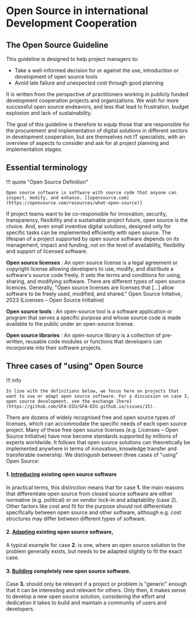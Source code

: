 # Open Source in international Development Cooperation

## The Open Source Guideline

This guideline is designed to help project managers to:

 - Take a well-informed decision for or against the use, introduction or development of open source tools 
 - Avoid late failure and unexpected cost through good planning 

It is written from the perspective of practitioners working in publicly funded development cooperation projects and organizations. We wish for more successful open source endeavors, and less that lead to frustration, budget explosion and lack of sustainability. 

The goal of this guideline is therefore to equip those that are responsible for the procurement and implementation of digital solutions in different sectors in development cooperation, but are themselves not IT specialists, with an overview of aspects to consider and ask for at project planning and implementation stages.

## Essential terminology 

!!! quote "Open Source Definition"

    Open source software is software with source code that anyone can inspect, modify, and enhance. [[opensource.com](https://opensource.com/resources/what-open-source)]

If project teams want to be co-responsible for innovation, security, transparency, flexibility and a sustainable project future, open source is the choice. And, even small inventive digital solutions, designed only for specific tasks can be implemented efficiently with open source. The lifespan of a project supported by open source software depends on its management, impact and funding, not on the level of availability, flexibility and support of licensed software.

**Open source licenses**
:   An open source license is a legal agreement or copyright license allowing developers to use, modify, and distribute a software's source code freely. It sets the terms and conditions for using, sharing, and modifying software. There are different types of open source licences. Generally, "Open source licenses are licenses that [...] allow software to be freely used, modified, and shared." Open Source Initative, 2023 (Licenses – Open Source Initiative) 


 **Open source tools** 
 :  An open-source tool is a software application or program that serves a specific purpose and whose source code is made available to the public under an open-source license. 

 **Open source libraries**
 :  An open-source library is a collection of pre-written, reusable code modules or functions that developers can incorporate into their software projects.

## Three cases of "using" Open Source

!!! info

    In line with the definitions below, we focus here on projects that want to use or adapt open source software. For a discussion on case 3, open source development, see the exchange [here](https://github.com/GFA-DIU/GFA-DIU.github.io/issues/15).

There are dozens of widely recognised free and open source types of licenses, which can accommodate the specific needs of each open source project. Many of these free open source licenses (e.g. Licenses – Open Source Initiative) have now become standards supported by millions of experts worldwide. It follows that open source solutions can theoretically be implemented anywhere in terms of innovation, knowledge transfer and transferable ownership. We distinguish between three cases of "using" Open Source:

#### 1. <u>Introducing</u> existing open source software 

In practical terms, this distinction means that for case **1.** the main reasons that differentiate open source from closed source software are either normative (e.g. political) or on vendor lock-in and adaptability (case 2). Other factors like cost and fit for the purpose should not differentiate specifically between open source and other software, although e.g. cost structures may differ between different types of software. 

#### 2. <u>Adapting</u> existing open source software, 

A typical example for case **2.** is one, where an open source solution to the problem generally exists, but needs to be adapted slightly to fit the exact case.  

#### 3. <u>Building</u> completely new open source software. 
Case **3.** should only be relevant if a project or problem is "generic" enough that it can be interesting and relevant for others. Only then, it makes sense to develop a new open source solution, considering the effort and dedication it takes to build and maintain a community of users and developers.